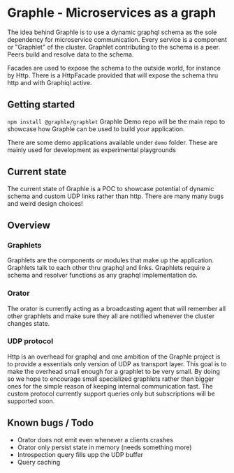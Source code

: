 # Graphle -  Microservices as a graph

The idea behind Graphle is to use a dynamic graphql schema as the sole dependency for microservice communication.
Every service is a component or "Graphlet" of the cluster.
Graphlet contributing to the schema is a peer. Peers build and resolve data to the schema.

Facades are used to expose the schema to the outside world, for instance by Http. There is a HttpFacade provided that will expose the schema thru http and with Graphiql active.

## Getting started
`npm install @graphle/graphlet`
Graphle Demo repo will be the main repo to showcase how Graphle can be used to build your application.

There are some demo applications available under `demo` folder. These are mainly used for development as experimental playgrounds

## Current state
The current state of Graphle is a POC to showcase potential of dynamic schema and custom UDP links rather than http. There are many many bugs and weird design choices!

## Overview
### Graphlets
Graphlets are the components or modules that make up the application. Graphlets talk to each other thru graphql and links. 
Graphlets require a schema and resolver functions as any graphql implementation do. 
### Orator
The orator is currently acting as a broadcasting agent that will remember all other graphlets and make sure they all are notified whenever the cluster changes state.
### UDP protocol
Http is an overhead for graphql and one ambition of the Graphle project is to provide a essentials only version of UDP as transport layer. 
This goal is to make the overhead small enough for a graphlet to be very small. By doing so we hope to encourage small specialized graphlets rather than bigger ones for the simple reason of keeping internal communication fast.
The custom protocol currently support queries only but subscriptions will be supported soon.

## Known bugs / Todo
* Orator does not emit even whenever a clients crashes
* Orator only persist state in memory (needs something more)
* Introspection query fills upp the UDP buffer
* Query caching